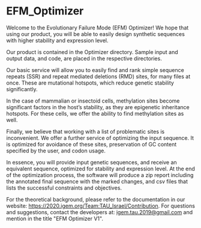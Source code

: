 # EFM_Optimizer
Welcome to the Evolutionary Failure Mode (EFM) Optimizer! We hope that using our product, you will be able to easily design synthetic sequences with higher stability and expression level. 

Our product is contained in the Optimizer directory. Sample input and output data, and code, are placed in the respective directories.

Our basic service will allow you to easily find and rank simple sequence repeats (SSR) and repeat mediated deletions (RMD) sites, for many files at once. These are mutational hotspots, which reduce genetic stability significantly. 

In the case of mammalian or insectoid cells, methylation sites become significant factors in the host’s stability, as they are epigenetic inheritance hotspots. For these cells, we offer the ability to find methylation sites as well. 

Finally, we believe that working with a list of problematic sites is inconvenient. We offer a further service of optimizing the input sequence. It is optimized for avoidance of these sites, preservation of GC content specified by the user, and codon usage. 

In essence, you will provide input genetic sequences, and receive an equivalent sequence, optimized for stability and expression level. At the end of the optimization process, the software will produce a zip report including the annotated final sequence with the marked changes, and csv files that lists the successful constraints and objectives.  

For the theoretical background, please refer to the documentation in our website: https://2020.igem.org/Team:TAU_Israel/Contribution. For questions and suggestions, contact the developers at: igem.tau.2019@gmail.com and mention in the title "EFM Optimizer V1". 
